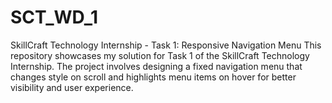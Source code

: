 # SCT_WD_1
SkillCraft Technology Internship - Task 1: Responsive Navigation Menu This repository showcases my solution for Task 1 of the SkillCraft Technology Internship. The project involves designing a fixed navigation menu that changes style on scroll and highlights menu items on hover for better visibility and user experience.
